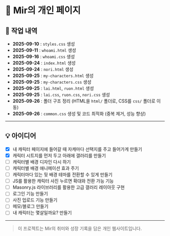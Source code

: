 
# 🐉 Mir의 개인 페이지


## 📅 작업 내역
- **2025-09-10** : `styles.css` 생성
- **2025-09-11** : `whoami.html` 생성
- **2025-09-16** : `whoami.css` 생성
- **2025-09-24** : `index.html` 생성
- **2025-09-24** : `nori.html` 생성
- **2025-09-25** : `my-characters.html` 생성
- **2025-09-25** : `my-characters.css` 생성
- **2025-09-25** : `lai.html`, `ruon.html` 생성
- **2025-09-25** : `lai.css`, `ruon.css`, `nori.css` 생성
- **2025-09-26** : 폴더 구조 정리 (HTML을 `html/` 폴더로, CSS를 `css/` 폴더로 이동)
- **2025-09-26** : `common.css` 생성 및 코드 최적화 (중복 제거, 성능 향상)

---

## 💡 아이디어
- [x] 내 캐릭터 페이지에 들어갈 때 자캐마다 선택지를 주고 들어가게 만들기
- [x] 캐릭터 시트지를 먼저 두고 아래에 갤러리를 만들기
- [ ] 캐릭터별 배경 디자인 다시 하기
- [ ] 캐릭터별 배경 애니메이션 효과 주기
- [ ] 캐릭터마다 있는 뒷 배경 테마를 전환할 수 있게 만들기
- [ ] JS를 활용한 캐릭터 사진 누르면 확대와 전환 가능 기능
- [ ] Masonry.js 라이브러리를 활용한 고급 갤러리 레이아웃 구현
- [ ] 로그인 기능 만들기
- [ ] 사진 업로드 기능 만들기
- [ ] 메모/블로그 만들기
- [ ] 내 캐릭터는 몇살일까요? 만들기

---

> 이 프로젝트는 Mir의 취미와 성장 기록을 담은 개인 웹사이트입니다.
